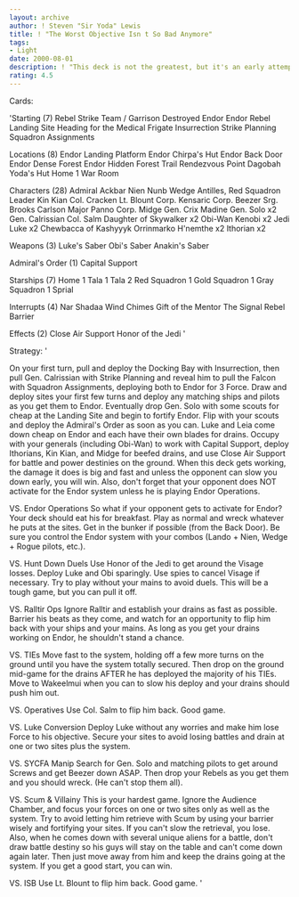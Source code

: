 ```yaml
---
layout: archive
author: ! Steven "Sir Yoda" Lewis
title: ! "The Worst Objective Isn t So Bad Anymore"
tags:
- Light
date: 2000-08-01
description: ! "This deck is not the greatest, but it's an early attempt at a heavy Death Star II combo deck with one of the worst objectives in the game.  I had to build it since the cards in it work so unbelievably well together."
rating: 4.5
---
```

Cards: 

'Starting (7)
Rebel Strike Team / Garrison Destroyed
Endor
Endor Rebel Landing Site
Heading for the Medical Frigate
Insurrection
Strike Planning
Squadron Assignments

Locations (8)
Endor Landing Platform
Endor Chirpa's Hut
Endor Back Door
Endor Dense Forest
Endor Hidden Forest Trail
Rendezvous Point
Dagobah Yoda's Hut
Home 1 War Room

Characters (28)
Admiral Ackbar
Nien Nunb
Wedge Antilles, Red Squadron Leader
Kin Kian
Col. Cracken
Lt. Blount
Corp. Kensaric
Corp. Beezer
Srg. Brooks Carlson
Major Panno
Corp. Midge
Gen. Crix Madine
Gen. Solo x2
Gen. Calrissian
Col. Salm
Daughter of Skywalker x2
Obi-Wan Kenobi x2
Jedi Luke x2
Chewbacca of Kashyyyk
Orrinmarko
H'nemthe x2
Ithorian x2

Weapons (3)
Luke's Saber
Obi's Saber
Anakin's Saber

Admiral's Order (1)
Capital Support

Starships (7)
Home 1
Tala 1
Tala 2
Red Squadron 1
Gold Squadron 1
Gray Squadron 1
Sprial

Interrupts (4)
Nar Shadaa Wind Chimes
Gift of the Mentor
The Signal
Rebel Barrier

Effects (2)
Close Air Support
Honor of the Jedi
'

Strategy: '

On your first turn, pull and deploy the Docking Bay with Insurrection, then pull Gen. Calrissian with Strike Planning and reveal him to pull the Falcon with Squadron Assignments, deploying both to Endor for 3 Force.  Draw and deploy sites your first few turns and deploy any matching ships and pilots as you get them to Endor.  Eventually drop Gen. Solo with some scouts for cheap at the Landing Site and begin to fortify Endor.  Flip with your scouts and deploy the Admiral's Order as soon as you can.  Luke and Leia come down cheap on Endor and each have their own blades for drains.	Occupy with your generals (including Obi-Wan) to work with Capital Support, deploy Ithorians, Kin Kian, and Midge for beefed drains, and use Close Air Support for battle and power destinies on the ground.  When this deck gets working, the damage it does is big and fast and unless the opponent can slow you down early, you will win.  Also, don't forget that your opponent does NOT activate for the Endor system unless he is playing Endor Operations.

VS. Endor Operations
So what if your opponent gets to activate for Endor?  Your deck should eat his for breakfast.  Play as normal and wreck whatever he puts at the sites.	Get in the bunker if possible (from the Back Door).  Be sure you control the Endor system with your combos (Lando + Nien, Wedge + Rogue pilots, etc.).

VS. Hunt Down Duels
Use Honor of the Jedi to get around the Visage losses.	Deploy Luke and Obi sparingly.	Use spies to cancel Visage if necessary.  Try to play without your mains to avoid duels.  This will be a tough game, but you can pull it off.

VS. Ralltir Ops
Ignore Ralltir and establish your drains as fast as possible.  Barrier his beats as they come, and watch for an opportunity to flip him back with your ships and your mains.  As long as you get your drains working on Endor, he shouldn't stand a chance.

VS. TIEs
Move fast to the system, holding off a few more turns on the ground until you have the system totally secured.	Then drop on the ground mid-game for the drains AFTER he has deployed the majority of his TIEs.  Move to Wakeelmui when you can to slow his deploy and your drains should push him out.

VS. Operatives
Use Col. Salm to flip him back.  Good game.

VS. Luke Conversion
Deploy Luke without any worries and make him lose Force to his objective.  Secure your sites to avoid losing battles and drain at one or two sites plus the system.

VS. SYCFA Manip
Search for Gen. Solo and matching pilots to get around Screws and get Beezer down ASAP.  Then drop your Rebels as you get them and you should wreck.  (He can't stop them all).

VS. Scum & Villainy
This is your hardest game.  Ignore the Audience Chamber, and focus your forces on one or two sites only as well as the system.	Try to avoid letting him retrieve with Scum by using your barrier wisely and fortifying your sites.  If you can't slow the retrieval, you lose.  Also, when he comes down with several unique aliens for a battle, don't draw battle destiny so his guys will stay on the table and can't come down again later.  Then just move away from him and keep the drains going at the system.  If you get a good start, you can win.

VS. ISB
Use Lt. Blount to flip him back.  Good game.
'
